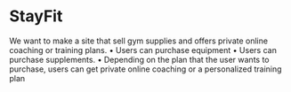 # StayFit

We want to make a site that sell gym supplies and offers private online coaching or training plans.
•	Users can purchase  equipment
•	Users can purchase supplements.
•	Depending on the plan that the user wants to purchase, users can get private online coaching or a personalized training plan
